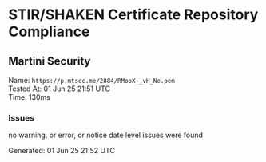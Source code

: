 # STIR/SHAKEN Certificate Repository Compliance

## Martini Security

Name: `https://p.mtsec.me/2884/RMooX-_vH_Ne.pem`\
Tested At: 01 Jun 25 21:51 UTC\
Time: 130ms

### Issues

no warning, or error, or notice date level issues were found

Generated: 01 Jun 25 21:52 UTC